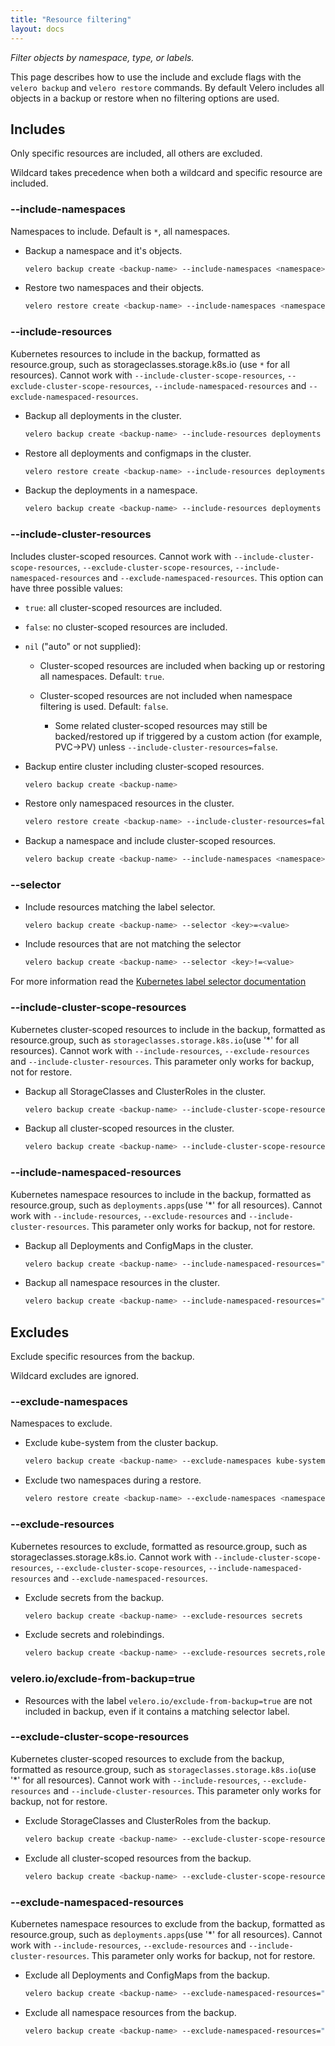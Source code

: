 ```yaml
---
title: "Resource filtering"
layout: docs
---
```


*Filter objects by namespace, type, or labels.*

This page describes how to use the include and exclude flags with the `velero backup` and `velero restore` commands. By default Velero includes all objects in a backup or restore when no filtering options are used. 

## Includes

Only specific resources are included, all others are excluded.

Wildcard takes precedence when both a wildcard and specific resource are included.

### --include-namespaces

Namespaces to include. Default is `*`, all namespaces.

* Backup a namespace and it's objects.

  ```bash
  velero backup create <backup-name> --include-namespaces <namespace>
  ```

* Restore two namespaces and their objects.

  ```bash
  velero restore create <backup-name> --include-namespaces <namespace1>,<namespace2>
  ```

### --include-resources

Kubernetes resources to include in the backup, formatted as resource.group, such as storageclasses.storage.k8s.io (use `*` for all resources). Cannot work with `--include-cluster-scope-resources`, `--exclude-cluster-scope-resources`, `--include-namespaced-resources` and `--exclude-namespaced-resources`.

* Backup all deployments in the cluster.

  ```bash
  velero backup create <backup-name> --include-resources deployments
  ```

* Restore all deployments and configmaps in the cluster.

  ```bash
  velero restore create <backup-name> --include-resources deployments,configmaps
  ```

* Backup the deployments in a namespace.

  ```bash
  velero backup create <backup-name> --include-resources deployments --include-namespaces <namespace>
  ```

### --include-cluster-resources

Includes cluster-scoped resources. Cannot work with `--include-cluster-scope-resources`, `--exclude-cluster-scope-resources`, `--include-namespaced-resources` and `--exclude-namespaced-resources`. This option can have three possible values:

* `true`: all cluster-scoped resources are included.

* `false`: no cluster-scoped resources are included.

* `nil` ("auto" or not supplied):

  - Cluster-scoped resources are included when backing up or restoring all namespaces. Default: `true`.

  - Cluster-scoped resources are not included when namespace filtering is used. Default: `false`.

    * Some related cluster-scoped resources may still be backed/restored up if triggered by a custom action (for example, PVC->PV) unless `--include-cluster-resources=false`.

* Backup entire cluster including cluster-scoped resources.

  ```bash
  velero backup create <backup-name>
  ```

* Restore only namespaced resources in the cluster.

  ```bash
  velero restore create <backup-name> --include-cluster-resources=false
  ```

* Backup a namespace and include cluster-scoped resources.

  ```bash
  velero backup create <backup-name> --include-namespaces <namespace> --include-cluster-resources=true
  ```

### --selector

* Include resources matching the label selector.

  ```bash
  velero backup create <backup-name> --selector <key>=<value>
  ```
* Include resources that are not matching the selector
  ```bash
  velero backup create <backup-name> --selector <key>!=<value>
  ```

For more information read the [Kubernetes label selector documentation](https://kubernetes.io/docs/concepts/overview/working-with-objects/labels/#label-selectors)

### --include-cluster-scope-resources
Kubernetes cluster-scoped resources to include in the backup, formatted as resource.group, such as `storageclasses.storage.k8s.io`(use '*' for all resources). Cannot work with `--include-resources`, `--exclude-resources` and `--include-cluster-resources`. This parameter only works for backup, not for restore.

* Backup all StorageClasses and ClusterRoles in the cluster.

  ```bash
  velero backup create <backup-name> --include-cluster-scope-resources="storageclasses,clusterroles"
  ```

* Backup all cluster-scoped resources in the cluster.

  ```bash
  velero backup create <backup-name> --include-cluster-scope-resources="*"
  ```


### --include-namespaced-resources
Kubernetes namespace resources to include in the backup, formatted as resource.group, such as `deployments.apps`(use '*' for all resources). Cannot work with `--include-resources`, `--exclude-resources` and `--include-cluster-resources`. This parameter only works for backup, not for restore.

* Backup all Deployments and ConfigMaps in the cluster.

  ```bash
  velero backup create <backup-name> --include-namespaced-resources="deployments.apps,configmaps"
  ```

* Backup all namespace resources in the cluster.

  ```bash
  velero backup create <backup-name> --include-namespaced-resources="*"
  ```

## Excludes

Exclude specific resources from the backup.

Wildcard excludes are ignored.

### --exclude-namespaces

Namespaces to exclude.

* Exclude kube-system from the cluster backup.

  ```bash
  velero backup create <backup-name> --exclude-namespaces kube-system
  ```

* Exclude two namespaces during a restore.

  ```bash
  velero restore create <backup-name> --exclude-namespaces <namespace1>,<namespace2>
  ```

### --exclude-resources

Kubernetes resources to exclude, formatted as resource.group, such as storageclasses.storage.k8s.io. Cannot work with `--include-cluster-scope-resources`, `--exclude-cluster-scope-resources`, `--include-namespaced-resources` and `--exclude-namespaced-resources`.

* Exclude secrets from the backup.

  ```bash
  velero backup create <backup-name> --exclude-resources secrets
  ```

* Exclude secrets and rolebindings.

  ```bash
  velero backup create <backup-name> --exclude-resources secrets,rolebindings
  ```

### velero.io/exclude-from-backup=true

* Resources with the label `velero.io/exclude-from-backup=true` are not included in backup, even if it contains a matching selector label.

### --exclude-cluster-scope-resources
Kubernetes cluster-scoped resources to exclude from the backup, formatted as resource.group, such as `storageclasses.storage.k8s.io`(use '*' for all resources). Cannot work with `--include-resources`, `--exclude-resources` and `--include-cluster-resources`. This parameter only works for backup, not for restore.

* Exclude StorageClasses and ClusterRoles from the backup.

  ```bash
  velero backup create <backup-name> --exclude-cluster-scope-resources="storageclasses,clusterroles"
  ```

* Exclude all cluster-scoped resources from the backup.

  ```bash
  velero backup create <backup-name> --exclude-cluster-scope-resources="*"
  ```

### --exclude-namespaced-resources
Kubernetes namespace resources to exclude from the backup, formatted as resource.group, such as `deployments.apps`(use '*' for all resources). Cannot work with `--include-resources`, `--exclude-resources` and `--include-cluster-resources`. This parameter only works for backup, not for restore.

* Exclude all Deployments and ConfigMaps from the backup.

  ```bash
  velero backup create <backup-name> --exclude-namespaced-resources="deployments.apps,configmaps"
  ```

* Exclude all namespace resources from the backup.

  ```bash
  velero backup create <backup-name> --exclude-namespaced-resources="*"
  ```
